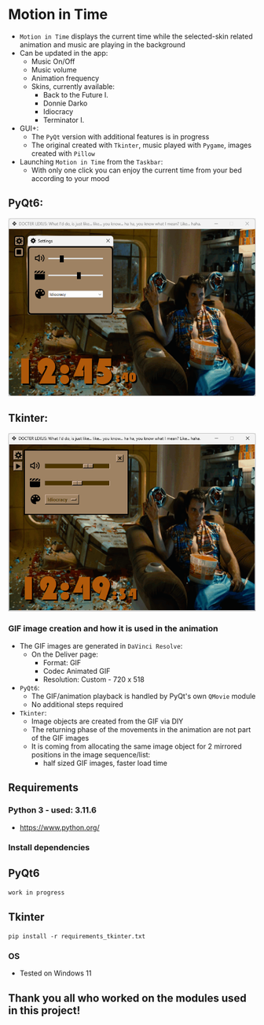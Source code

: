 # Motion in Time
- `Motion in Time` displays the current time while the selected-skin related animation and music are playing in the background
- Can be updated in the app:
    - Music On/Off
    - Music volume
    - Animation frequency
    - Skins, currently available:
        - Back to the Future I.
        - Donnie Darko
        - Idiocracy
        - Terminator I.
- GUI+:
    - The `PyQt` version with additional features is in progress
    - The original created with `Tkinter`, music played with `Pygame`, images created with `Pillow`
- Launching `Motion in Time` from the `Taskbar`: 
    - With only one click you can enjoy the current time from your bed according to your mood

## PyQt6:
<div align="left">
    <img src="docs/promo/idiocracy_pyqt.png">
</div>

## Tkinter:
<div align="left">
    <img src="docs/promo/idiocracy_tkinter.png">
</div>


### GIF image creation and how it is used in the animation
- The GIF images are generated in `DaVinci Resolve`:
    - On the Deliver page:
        - Format: GIF
        - Codec Animated GIF
        - Resolution: Custom - 720 x 518
- `PyQt6`:
    - The GIF/animation playback is handled by PyQt's own `QMovie` module
    - No additional steps required
- `Tkinter`:
    - Image objects are created from the GIF via DIY
    - The returning phase of the movements in the animation are not part of the GIF images
    - It is coming from allocating the same image object for 2 mirrored positions in the image sequence/list:
        - half sized GIF images, faster load time

## Requirements
### Python 3 - used: 3.11.6
- https://www.python.org/

### Install dependencies
## PyQt6
``` work in progress ```
## Tkinter
``` pip install -r requirements_tkinter.txt ```

### OS
- Tested on Windows 11

## Thank you all who worked on the modules used in this project!